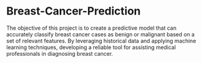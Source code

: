 # Breast-Cancer-Prediction
The objective of this project is to create a predictive model that can accurately classify breast cancer cases as benign or malignant based on a set of relevant features. By leveraging historical data and applying machine learning techniques, developing a reliable tool for assisting medical professionals in diagnosing breast cancer.
